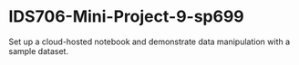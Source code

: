 # IDS706-Mini-Project-9-sp699
Set up a cloud-hosted notebook and demonstrate data manipulation with a sample dataset.
